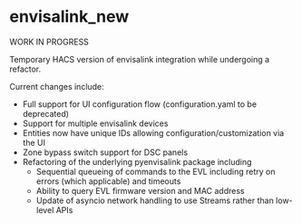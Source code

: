 # envisalink_new
WORK IN PROGRESS

Temporary HACS version of envisalink integration while undergoing a refactor.

Current changes include:
* Full support for UI configuration flow (configuration.yaml to be deprecated)
* Support for multiple envisalink devices
* Entities now have unique IDs allowing configuration/customization via the UI
* Zone bypass switch support for DSC panels
* Refactoring of the underlying pyenvisalink package including
  * Sequential queueing of commands to the EVL including retry on errors (which applicable) and timeouts
  * Ability to query EVL firmware version and MAC address
  * Update of asyncio network handling to use Streams rather than low-level APIs
